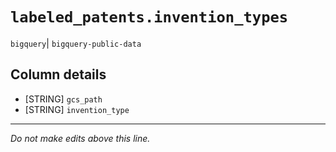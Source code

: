 # `labeled_patents.invention_types`
`bigquery`| `bigquery-public-data`

## Column details
* [STRING]    `gcs_path`
* [STRING]    `invention_type`

-------------------------------------------------------------------------------
*Do not make edits above this line.*
